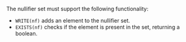 The nullifier set must support the following functionality:

- `WRITE(nf)` adds an element to the nullifier set.
- `EXISTS(nf)` checks if the element is present in the set, returning a boolean.